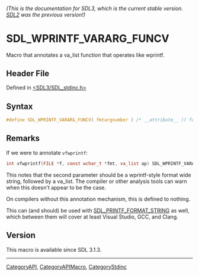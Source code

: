 ###### (This is the documentation for SDL3, which is the current stable version. [SDL2](https://wiki.libsdl.org/SDL2/) was the previous version!)
# SDL_WPRINTF_VARARG_FUNCV

Macro that annotates a va_list function that operates like wprintf.

## Header File

Defined in [<SDL3/SDL_stdinc.h>](https://github.com/libsdl-org/SDL/blob/main/include/SDL3/SDL_stdinc.h)

## Syntax

```c
#define SDL_WPRINTF_VARARG_FUNCV( fmtargnumber ) /* __attribute__ (( format( __wprintf__, fmtargnumber, 0 ))) */
```

## Remarks

If we were to annotate `vfwprintf`:

```c
int vfwprintf(FILE *f, const wchar_t *fmt, va_list ap) SDL_WPRINTF_VARARG_FUNC(2);
```

This notes that the second parameter should be a wprintf-style format wide
string, followed by a va_list. The compiler or other analysis tools can
warn when this doesn't appear to be the case.

On compilers without this annotation mechanism, this is defined to nothing.

This can (and should) be used with
[SDL_PRINTF_FORMAT_STRING](SDL_PRINTF_FORMAT_STRING) as well, which between
them will cover at least Visual Studio, GCC, and Clang.

## Version

This macro is available since SDL 3.1.3.

----
[CategoryAPI](CategoryAPI), [CategoryAPIMacro](CategoryAPIMacro), [CategoryStdinc](CategoryStdinc)

